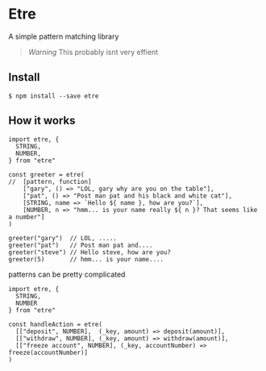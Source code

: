 # Etre

A simple pattern matching library

> *Warning* This probably isnt very effient

## Install

```
$ npm install --save etre
```

## How it works

```
import etre, {
  STRING,
  NUMBER,
} from "etre"

const greeter = etre(
//  [pattern, function]
    ["gary", () => "LOL, gary why are you on the table"],
    ["pat", () => "Post man pat and his black and white cat"],
    [STRING, name => `Hello ${ name }, how are you?`],
    [NUMBER, n => "hmm... is your name really ${ n }? That seems like a number"]
)

greeter("gary")  // LOL, .....
greeter("pat")   // Post man pat and....
greeter("steve") // Hello steve, how are you?
greeter(5)       // hmm... is your name....
```

patterns can be pretty complicated

```
import etre, {
  STRING,
  NUMBER
} from "etre"

const handleAction = etre(
  [["deposit", NUMBER],  (_key, amount) => deposit(amount)],
  [["withdraw", NUMBER], (_key, amount) => withdraw(amount)],
  [["freeze account", NUMBER], (_key, accountNumber) => freeze(accountNumber)]
)
```
